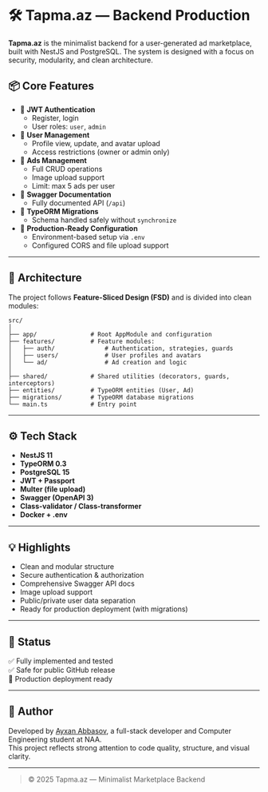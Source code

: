 # 🛠️ Tapma.az — Backend Production

**Tapma.az** is the minimalist backend for a user-generated ad marketplace, built with NestJS and PostgreSQL. The system is designed with a focus on security, modularity, and clean architecture.

## 📦 Core Features

- 🔐 **JWT Authentication**
  - Register, login
  - User roles: `user`, `admin`
- 👤 **User Management**
  - Profile view, update, and avatar upload
  - Access restrictions (owner or admin only)
- 📢 **Ads Management**
  - Full CRUD operations
  - Image upload support
  - Limit: max 5 ads per user
- 📄 **Swagger Documentation**
  - Fully documented API (`/api`)
- 🧱 **TypeORM Migrations**
  - Schema handled safely without `synchronize`
- 🚀 **Production-Ready Configuration**
  - Environment-based setup via `.env`
  - Configured CORS and file upload support

---

## 🧬 Architecture

The project follows **Feature-Sliced Design (FSD)** and is divided into clean modules:

```
src/
│
├── app/               # Root AppModule and configuration
├── features/          # Feature modules:
│   ├── auth/              # Authentication, strategies, guards
│   ├── users/             # User profiles and avatars
│   └── ad/                # Ad creation and logic
│
├── shared/            # Shared utilities (decorators, guards, interceptors)
├── entities/          # TypeORM entities (User, Ad)
├── migrations/        # TypeORM database migrations
└── main.ts            # Entry point
```

---

## ⚙️ Tech Stack

- **NestJS 11**
- **TypeORM 0.3**
- **PostgreSQL 15**
- **JWT + Passport**
- **Multer (file upload)**
- **Swagger (OpenAPI 3)**
- **Class-validator / Class-transformer**
- **Docker + .env**

---

## 💡 Highlights

- Clean and modular structure
- Secure authentication & authorization
- Comprehensive Swagger API docs
- Image upload support
- Public/private user data separation
- Ready for production deployment (with migrations)

---

## 📁 Status

✅ Fully implemented and tested  
✅ Safe for public GitHub release  
🚀 Production deployment ready

---

## 🧠 Author

Developed by [Ayxan Abbasov](https://www.linkedin.com/in/aki22), a full-stack developer and Computer Engineering student at NAA.  
This project reflects strong attention to code quality, structure, and visual clarity.

---

> © 2025 Tapma.az — Minimalist Marketplace Backend
